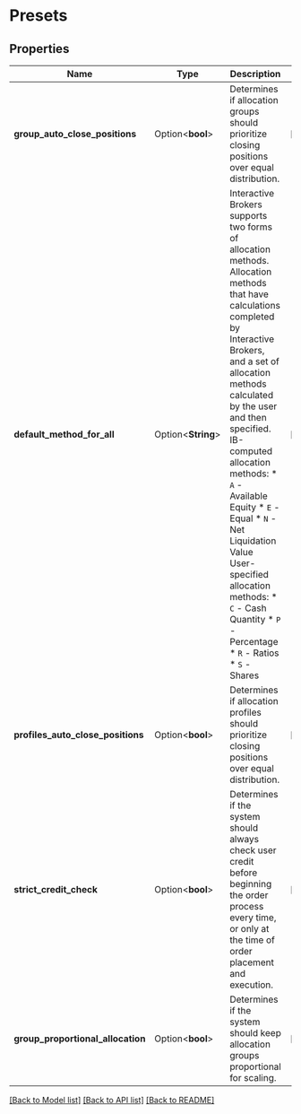 # Presets

## Properties

Name | Type | Description | Notes
------------ | ------------- | ------------- | -------------
**group_auto_close_positions** | Option<**bool**> | Determines if allocation groups should prioritize closing positions over equal distribution. | [optional]
**default_method_for_all** | Option<**String**> | Interactive Brokers supports two forms of allocation methods. Allocation methods that have calculations completed by Interactive Brokers, and a set of allocation methods calculated by the user and then specified. IB-computed allocation methods:   * `A` - Available Equity   * `E` - Equal   * `N` - Net Liquidation Value  User-specified allocation methods:   * `C` - Cash Quantity   * `P` - Percentage   * `R` - Ratios   * `S` - Shares  | [optional]
**profiles_auto_close_positions** | Option<**bool**> | Determines if allocation profiles should prioritize closing positions over equal distribution. | [optional]
**strict_credit_check** | Option<**bool**> | Determines if the system should always check user credit before beginning the order process every time, or only at the time of order placement and execution. | [optional]
**group_proportional_allocation** | Option<**bool**> | Determines if the system should keep allocation groups proportional for scaling. | [optional]

[[Back to Model list]](../README.md#documentation-for-models) [[Back to API list]](../README.md#documentation-for-api-endpoints) [[Back to README]](../README.md)


